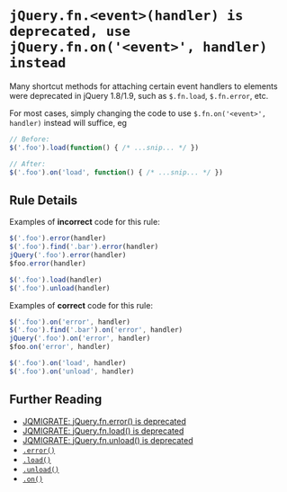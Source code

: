 # `jQuery.fn.<event>(handler) is deprecated, use jQuery.fn.on('<event>', handler) instead`

Many shortcut methods for attaching certain event handlers to elements were
deprecated in jQuery 1.8/1.9, such as `$.fn.load`, `$.fn.error`, etc.

For most cases, simply changing the code to use `$.fn.on('<event>', handler)`
instead will suffice, eg

```js
// Before:
$('.foo').load(function() { /* ...snip... */ })

// After:
$('.foo').on('load', function() { /* ...snip... */ })
```

## Rule Details

Examples of **incorrect** code for this rule:

```js
$('.foo').error(handler)
$('.foo').find('.bar').error(handler)
jQuery('.foo').error(handler)
$foo.error(handler)

$('.foo').load(handler)
$('.foo').unload(handler)
```

Examples of **correct** code for this rule:

```js
$('.foo').on('error', handler)
$('.foo').find('.bar').on('error', handler)
jQuery('.foo').on('error', handler)
$foo.on('error', handler)

$('.foo').on('load', handler)
$('.foo').on('unload', handler)
```

## Further Reading

- [JQMIGRATE: jQuery.fn.error() is deprecated](https://github.com/jquery/jquery-migrate/blob/1.x-stable/warnings.md#jqmigrate-jqueryfnerror-is-deprecated)
- [JQMIGRATE: jQuery.fn.load() is deprecated](https://github.com/jquery/jquery-migrate/blob/1.x-stable/warnings.md#jqmigrate-jqueryfnload-is-deprecated)
- [JQMIGRATE: jQuery.fn.unload() is deprecated](https://github.com/jquery/jquery-migrate/blob/1.x-stable/warnings.md#jqmigrate-jqueryfnunload-is-deprecated)
- [`.error()`](https://api.jquery.com/error/)
- [`.load()`](https://api.jquery.com/load/)
- [`.unload()`](https://api.jquery.com/unload/)
- [`.on()`](https://api.jquery.com/on/)
